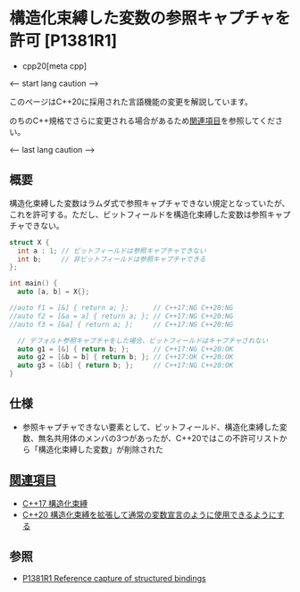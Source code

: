 # 構造化束縛した変数の参照キャプチャを許可 [P1381R1]
* cpp20[meta cpp]

<-- start lang caution -->

このページはC++20に採用された言語機能の変更を解説しています。

のちのC++規格でさらに変更される場合があるため[関連項目](#relative_page)を参照してください。

<-- last lang caution -->

## 概要
構造化束縛した変数はラムダ式で参照キャプチャできない規定となっていたが、これを許可する。ただし、ビットフィールドを構造化束縛した変数は参照キャプチャできない。

```cpp
struct X {
  int a : 1; // ビットフィールドは参照キャプチャできない
  int b;     // 非ビットフィールドは参照キャプチャできる
};

int main() {
  auto [a, b] = X{};

//auto f1 = [&] { return a; };      // C++17:NG C++20:NG
//auto f2 = [&a = a] { return a; }; // C++17:NG C++20:NG
//auto f3 = [&a] { return a; };     // C++17:NG C++20:NG

  // デフォルト参照キャプチャをした場合、ビットフィールドはキャプチャされない
  auto g1 = [&] { return b; };      // C++17:NG C++20:OK
  auto g2 = [&b = b] { return b; }; // C++17:OK C++20:OK
  auto g3 = [&b] { return b; };     // C++17:NG C++20:OK
}
```


## 仕様
- 参照キャプチャできない要素として、ビットフィールド、構造化束縛した変数、無名共用体のメンバの3つがあったが、C++20ではこの不許可リストから「構造化束縛した変数」が削除された


## <a id="relative-page" href="#relative-page">関連項目</a>
- [C++17 構造化束縛](/lang/cpp17/structured_bindings.md)
- [C++20 構造化束縛を拡張して通常の変数宣言のように使用できるようにする](extending_structured_bindings_to_be_more_like_variable_declarations.md)


## 参照
- [P1381R1 Reference capture of structured bindings](http://www.open-std.org/jtc1/sc22/wg21/docs/papers/2019/p1381r1.html)